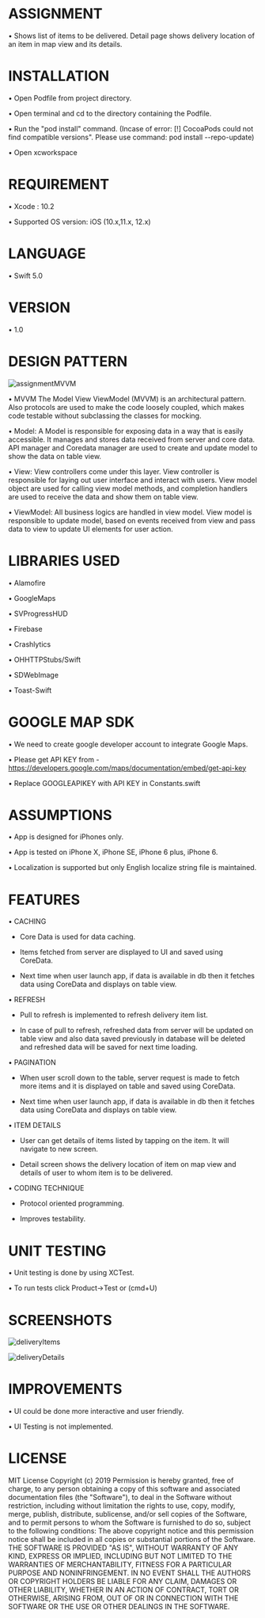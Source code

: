 # ASSIGNMENT

•    Shows list of items to be delivered. Detail page shows delivery location of an item in map view and its details.


# INSTALLATION

•    Open Podfile from project directory.

•    Open terminal and cd to the directory containing the Podfile.

•    Run the "pod install" command. (Incase of error: [!] CocoaPods could not find compatible versions".  Please use command: pod install --repo-update)

•    Open xcworkspace 


# REQUIREMENT

•    Xcode : 10.2

•    Supported OS version: iOS (10.x,11.x, 12.x)


# LANGUAGE

•    Swift 5.0


# VERSION

•    1.0


# DESIGN PATTERN

![assignmentMVVM](https://user-images.githubusercontent.com/37066441/66805002-897b9080-ef41-11e9-83b4-b925a1fdb6a4.jpg)


•    MVVM
The Model View ViewModel (MVVM) is an architectural pattern. Also protocols are used to make the code loosely coupled, which makes code testable without subclassing the classes for mocking.

•    Model: 
A Model is responsible for exposing data in a way that is easily accessible. It manages and stores data received from server and core data. API manager and Coredata manager are used to create and update model to show the data on table view. 

•    View: 
View controllers come under this layer. View controller is responsible for laying out user interface and interact with users. View model object are used for calling view model methods, and completion handlers are used to receive the data and show them on table view.

•    ViewModel: 
All business logics are handled in view model. View model is responsible to update model, based on events received from view and pass data to view to update UI elements for user action.


# LIBRARIES USED

•    Alamofire

•    GoogleMaps

•    SVProgressHUD

•    Firebase

•    Crashlytics

•    OHHTTPStubs/Swift

•    SDWebImage

•    Toast-Swift


# GOOGLE MAP SDK

•    We need to create google developer account to integrate Google Maps.

•    Please get API KEY from - https://developers.google.com/maps/documentation/embed/get-api-key

•    Replace GOOGLEAPIKEY with API KEY in Constants.swift


# ASSUMPTIONS

•    App is designed for iPhones only.

•    App is tested on iPhone X, iPhone SE, iPhone 6 plus, iPhone 6.

•    Localization is supported but only English localize string file is maintained.


# FEATURES

•    CACHING

-    Core Data is used for data caching. 

-    Items fetched from server are displayed to UI and saved using CoreData. 

-    Next time when user launch app, if data is available in db then it fetches data using CoreData and displays on table view.

•    REFRESH

-    Pull to refresh is implemented to refresh delivery item list. 

-    In case of pull to refresh, refreshed data from server will be updated on table view and also data saved previously in database will be deleted and refreshed data will be saved for next time loading.

•    PAGINATION

-    When user scroll down to the table, server request is made to fetch more items and it is displayed on table and saved using CoreData. 

-    Next time when user launch app, if data is available in db then it fetches data using CoreData and displays on table view.


•    ITEM DETAILS

-    User can get details of items listed by tapping on the item. It will navigate to new screen. 

-    Detail screen shows the delivery location of item on map view and details of user to whom item is to be delivered. 

•    CODING TECHNIQUE

-    Protocol oriented programming. 

-    Improves testability. 


# UNIT TESTING

•    Unit testing is done by using XCTest.

•    To run tests click Product->Test or (cmd+U)


# SCREENSHOTS

![deliveryItems](https://user-images.githubusercontent.com/37066441/66645972-71a2c480-ec42-11e9-8e47-420e7ef7a991.png)

![deliveryDetails](https://user-images.githubusercontent.com/37066441/66646013-8bdca280-ec42-11e9-9547-536ad218bfc0.png)


# IMPROVEMENTS

•    UI could be done more interactive and user friendly.

•    UI Testing is not implemented.

# LICENSE

MIT License
Copyright (c) 2019
Permission is hereby granted, free of charge, to any person obtaining a copy
of this software and associated documentation files (the "Software"), to deal
in the Software without restriction, including without limitation the rights
to use, copy, modify, merge, publish, distribute, sublicense, and/or sell
copies of the Software, and to permit persons to whom the Software is
furnished to do so, subject to the following conditions:
The above copyright notice and this permission notice shall be included in all
copies or substantial portions of the Software.
THE SOFTWARE IS PROVIDED "AS IS", WITHOUT WARRANTY OF ANY KIND, EXPRESS OR
IMPLIED, INCLUDING BUT NOT LIMITED TO THE WARRANTIES OF MERCHANTABILITY,
FITNESS FOR A PARTICULAR PURPOSE AND NONINFRINGEMENT. IN NO EVENT SHALL THE
AUTHORS OR COPYRIGHT HOLDERS BE LIABLE FOR ANY CLAIM, DAMAGES OR OTHER
LIABILITY, WHETHER IN AN ACTION OF CONTRACT, TORT OR OTHERWISE, ARISING FROM,
OUT OF OR IN CONNECTION WITH THE SOFTWARE OR THE USE OR OTHER DEALINGS IN THE
SOFTWARE.


